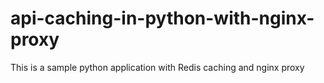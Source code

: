 # api-caching-in-python-with-nginx-proxy
This is a sample python application with Redis caching and nginx proxy
